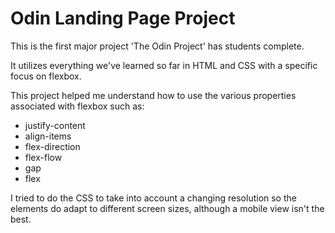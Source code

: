 # Odin Landing Page Project

This is the first major project 'The Odin Project' has students complete.

It utilizes everything we've learned so far in HTML and CSS with a specific focus on flexbox.

This project helped me understand how to use the various properties associated with flexbox such as:

<ul>
    <li> justify-content </li>
    <li> align-items </li>
    <li> flex-direction </li>
    <li> flex-flow </li>
    <li> gap </li>
    <li> flex </li>
</ul>

I tried to do the CSS to take into account a changing resolution so the elements do adapt to different screen sizes, although a mobile view isn't the best.